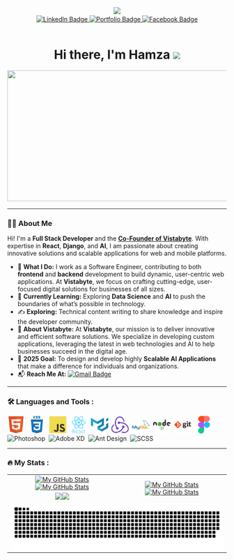  <div id="header" align="center">
  <img src="https://media.giphy.com/media/M9gbBd9nbDrOTu1Mqx/giphy.gif" width="100"/>
  <div id="badges">
    <a href="https://www.linkedin.com/in/hamza-asif-ba84831bb/">
      <img src="https://img.shields.io/badge/-LinkedIn-0077B5?style=for-the-badge&logo=linkedin&logoColor=white" alt="LinkedIn Badge"/>
    </a>
    <a href="">
      <img src="https://img.shields.io/badge/Portfolio-673AB7?style=for-the-badge&logo=appveyor&logoColor=white" alt="Portfolio Badge"/>
    </a>
    <a href="https://www.facebook.com/profile.php?id=100009035233627">
      <img src="https://img.shields.io/badge/-Facebook-1877F2?style=for-the-badge&logo=facebook&logoColor=white" alt ="Facebook Badge"/>
    </a>
  </div>
  <img src="https://komarev.com/ghpvc/?username=Hamza-malikx&style=flat-square&color=blue" alt=""/>
  <h1>
  Hi there, I'm Hamza
    <img src="https://media.giphy.com/media/hvRJCLFzcasrR4ia7z/giphy.gif" width="30px"/>
  </h1>
</div>

<div align="center">
  <img src="https://media.giphy.com/media/dWesBcTLavkZuG35MI/giphy.gif" width="600" height="300"/>
</div>

---

### 👨‍💻 About Me  

Hi! I'm a **Full Stack Developer** and the **[Co-Founder of Vistabyte](https://www.vistabyte.co/)**. With expertise in **React**, **Django**, and **AI**, I am passionate about creating innovative solutions and scalable applications for web and mobile platforms.  

- 🔭 **What I Do:** I work as a Software Engineer, contributing to both **frontend** and **backend** development to build dynamic, user-centric web applications. At **Vistabyte**, we focus on crafting cutting-edge, user-focused digital solutions for businesses of all sizes.  
- 🌱 **Currently Learning:** Exploring **Data Science** and **AI** to push the boundaries of what’s possible in technology.  
- ✍️ **Exploring:** Technical content writing to share knowledge and inspire the developer community.  
- 🚀 **About Vistabyte:** At **Vistabyte**, our mission is to deliver innovative and efficient software solutions. We specialize in developing custom applications, leveraging the latest in web technologies and AI to help businesses succeed in the digital age.  
- 🎯 **2025 Goal:** To design and develop highly **Scalable AI Applications** that make a difference for individuals and organizations.  
- 📬 **Reach Me At:** [![Gmail Badge](https://img.shields.io/badge/-Gmail-D14836?style=for-the-badge&logo=gmail&logoColor=white)](mailto:hayanshyk@gmail.com)

---

### :hammer_and_wrench: Languages and Tools :
<div>
  <img src="https://github.com/devicons/devicon/blob/master/icons/html5/html5-original.svg" title="HTML5" alt="HTML" width="40" height="40"/>&nbsp;
  <img src="https://github.com/devicons/devicon/blob/master/icons/css3/css3-plain-wordmark.svg"  title="CSS3" alt="CSS" width="40" height="40"/>&nbsp;
  <img src="https://github.com/devicons/devicon/blob/master/icons/javascript/javascript-original.svg" title="JavaScript" alt="JavaScript" width="40" height="40"/>&nbsp;
  <img src="https://github.com/devicons/devicon/blob/master/icons/react/react-original-wordmark.svg" title="React" alt="React" width="40" height="40"/>&nbsp;
  <img src="https://github.com/devicons/devicon/blob/master/icons/materialui/materialui-original.svg" title="Material UI" alt="Material UI" width="40" height="40"/>&nbsp;
  <img src="https://github.com/devicons/devicon/blob/master/icons/redux/redux-original.svg" title="Redux" alt="Redux " width="40" height="40"/>&nbsp;
  <img src="https://github.com/devicons/devicon/blob/master/icons/mysql/mysql-original-wordmark.svg" title="MySQL"  alt="MySQL" width="40" height="40"/>&nbsp;
  <img src="https://github.com/devicons/devicon/blob/master/icons/nodejs/nodejs-original-wordmark.svg" title="NodeJS" alt="NodeJS" width="40" height="40"/>&nbsp;
  <img src="https://github.com/devicons/devicon/blob/master/icons/git/git-original-wordmark.svg" title="Git" **alt="Git" width="40" height="40"/>&nbsp;
  <img src="https://github.com/devicons/devicon/blob/master/icons/figma/figma-original.svg" title="Figma" alt="Figma" width="40" height="40"/>&nbsp;
  <img src="https://img.icons8.com/color/30/000000/adobe-photoshop--v1.png" title="Photoshop" alt="Photoshop" width="40" height="40"/>&nbsp;
  <img src="https://img.icons8.com/color/30/000000/adobe-xd.png" title="Adobe XD" alt="Adobe XD" width="40" height="40"/>&nbsp;
  <img src="https://gw.alipayobjects.com/zos/rmsportal/KDpgvguMpGfqaHPjicRK.svg" title="Ant Design" alt="Ant Design" width="40" height="40"/>&nbsp;
  <img src="https://sass-lang.com/assets/img/logos/logo-b6e1ef6e.svg" title="SCSS" alt="SCSS" width="40" height="40"/>
</div>

---

### :fire: My Stats :
<table>
    <tr>
        <td align="center"><a href="https://github.com/Hamza-malikx#gh-light-mode-only"><img src="https://github-readme-stats.vercel.app/api?username=Hamza-malikx&show_icons=true&theme=default&include_all_commits=true#gh-light-mode-only" alt="My GitHub Stats"/></a><a href="https://github.com/Hamza-malikx#gh-dark-mode-only"><img src="https://github-readme-stats.vercel.app/api?username=Hamza-malikx&show_icons=true&theme=tokyonight&include_all_commits=true#gh-dark-mode-only" alt="My GitHub Stats"/></a></td>
        <td rowspan="2" align="center"><a href="https://github.com/Hamza-malikx#gh-light-mode-only"><img src="https://github-readme-stats.vercel.app/api/top-langs/?username=Hamza-malikx&theme=default&langs_count=8#gh-light-mode-only" alt="My GitHub Stats"/></a><a href="https://github.com/Hamza-malikx#gh-dark-mode-only"><img src="https://github-readme-stats.vercel.app/api/top-langs/?username=Hamza-malikx&theme=tokyonight&langs_count=8#gh-dark-mode-only" alt="My GitHub Stats"/></a></td>
    </tr>
    <tr>
        <td align="center"><a href="https://github.com/Hamza-malikx#gh-light-mode-only"><img src="https://github-readme-streak-stats.herokuapp.com/?user=Hamza-malikx&theme=default"/></a><a href="https://github.com/Hamza-malikx#gh-dark-mode-only"><img src="https://github-readme-streak-stats.herokuapp.com/?user=Hamza-malikx&theme=tokyonight"/></a></td>
    </tr>
  <tr>
    <td colspan="2" align="center">
      <img src="https://github.com/Hamza-malikx/Hamza-malikx/blob/output/github-contribution-grid-snake.svg" alt=""/>
    </td>
  </tr>
</table>


